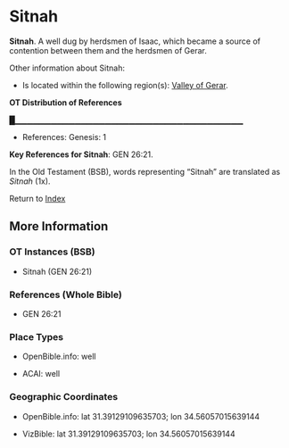# Sitnah
**Sitnah**. 
A well dug by herdsmen of Isaac, which became a source of contention between them and the herdsmen of Gerar. 




Other information about Sitnah:


* Is located within the following region(s): 
[Valley of Gerar](ValleyOfGerar.md). 


**OT Distribution of References**

█▁▁▁▁▁▁▁▁▁▁▁▁▁▁▁▁▁▁▁▁▁▁▁▁▁▁▁▁▁▁▁▁▁▁▁▁▁▁
* References: Genesis: 1



**Key References for Sitnah**: 
GEN 26:21. 


In the Old Testament (BSB), words representing “Sitnah” are translated as 
*Sitnah* (1x). 




Return to [Index](00-Index.md)

## More Information

### OT Instances (BSB)

* Sitnah (GEN 26:21)



### References (Whole Bible)

* GEN 26:21


### Place Types

* OpenBible.info: well

* ACAI: well



### Geographic Coordinates

* OpenBible.info: lat 31.39129109635703; lon 34.56057015639144

* VizBible: lat 31.39129109635703; lon 34.56057015639144





